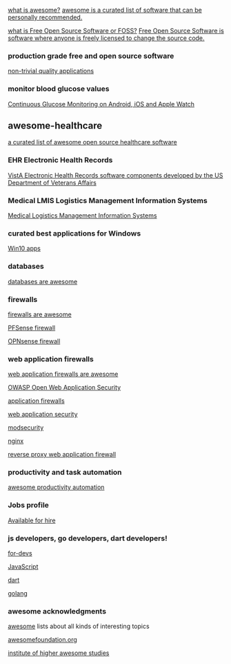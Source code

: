 <META NAME="ROBOTS" CONTENT="NOINDEX, NOFOLLOW">

[what is awesome?](https://github.com/sindresorhus/awesome/blob/master/awesome.md#only-awesome-is-awesome) [awesome is a curated list of software that can be personally recommended.](https://github.com/sindresorhus/awesome/blob/master/awesome.md#the-awesome-manifesto)

[what is Free Open Source Software or FOSS?](https://en.m.wikipedia.org/wiki/Free_and_open-source_software) [Free Open Source Software is software where anyone is freely licensed to change the source code.](https://en.m.wikipedia.org/wiki/Free_software_license)

### production grade free and open source software
[non-trivial quality applications](https://github.com/DataDaoDe/awesome-foss-apps#readme)

### monitor blood glucose values
[Continuous Glucose Monitoring on Android, iOS and Apple Watch](http://www.nightscout.info/)

## awesome-healthcare
[a curated list of awesome open source healthcare software](https://github.com/kakoni/awesome-healthcare/blob/master/README.md)

### EHR Electronic Health Records
[VistA Electronic Health Records software components developed by the US Department of Veterans Affairs](https://www.osehra.org/content/frequently-asked-questions-0)

### Medical LMIS Logistics Management Information Systems
[Medical Logistics Management Information Systems](https://openlmis.org/product/)

### curated best applications for Windows
[Win10 apps](https://github.com/Awesome-Windows/Awesome/blob/master/README.md)

### databases
[databases are awesome](https://github.com/numetriclabz/awesome-db#readme)

### firewalls

[firewalls are awesome](https://en.wikipedia.org/wiki/Firewall_(computing))

[PFSense firewall](https://en.wikipedia.org/wiki/PfSense)

[OPNsense firewall](https://en.wikipedia.org/wiki/OPNsense)

### web application firewalls

[web application firewalls are awesome](https://en.wikipedia.org/wiki/Web_application_firewall)

[OWASP Open Web Application Security](https://github.com/OWASP/CheatSheetSeries)

[application firewalls](https://en.wikipedia.org/wiki/Application_firewall)

[web application security](https://en.wikipedia.org/wiki/Web_application_security)

[modsecurity](https://github.com/SpiderLabs/ModSecurity#readme)

[nginx](https://github.com/nbs-system/naxsi#readme)

[reverse proxy web application firewall](https://github.com/p0pr0ck5/lua-resty-waf#readme)

### productivity and task automation
[awesome productivity automation](https://github.com/jyguyomarch/awesome-productivity#task-automation)

### Jobs profile
[Available for hire](http://bestawesomesoftware.org/security.txt)

### js developers, go developers, dart developers!
[for-devs](https://github.com/ripienaar/free-for-dev#readme)

[JavaScript](https://github.com/sorrycc/awesome-javascript#readme)

[dart](https://github.com/yissachar/awesome-dart#readme)

[golang](https://github.com/avelino/awesome-go#readme)

### awesome acknowledgments
[awesome](https://github.com/sindresorhus/awesome#contents) lists about all kinds of interesting topics

[awesomefoundation.org](https://www.awesomefoundation.org/en/about_us)

[institute of higher awesome studies](https://en.m.wikipedia.org/wiki/Awesome_Foundation)

